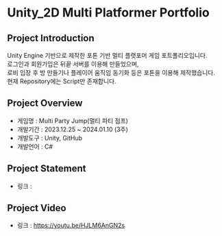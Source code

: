 # Unity_2D Multi Platformer Portfolio
## Project Introduction
Unity Engine 기반으로 제작한 포톤 기반 멀티 플랫포머 게임 포트폴리오입니다.
<br/>로그인과 회원가입은 뒤끝 서버를 이용해 만들었으며, 
<br/>로비 입장 후 방 만들기나 플레이어 움직임 동기화 등은 포톤을 이용해 제작했습니다.
<br/>현재 Repository에는 Script만 존재합니다.

## Project Overview
- 게임명 : Multi Party Jump(멀티 파티 점프)
- 개발기간 : 2023.12.25 ~ 2024.01.10 (3주)
- 개발도구 : Unity, GitHub
- 개발언어 : C#

## Project Statement
- 링크 : 

## Project Video
- 링크 : https://youtu.be/HJLM6AnGN2s
